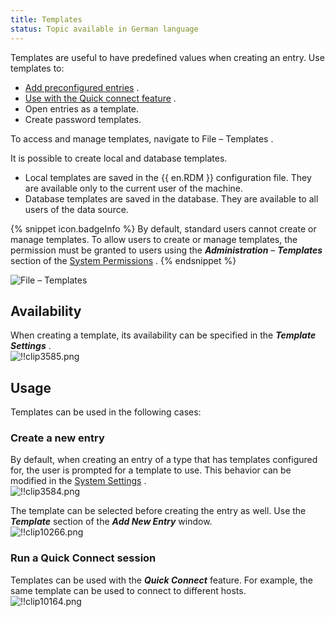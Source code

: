 ```yaml
---
title: Templates
status: Topic available in German language
---
```

Templates are useful to have predefined values when creating an entry. Use templates to:  

* [Add preconfigured entries](#create-a-new-entry) . 
* [Use with the Quick connect feature](#run-a-quick-connect-session) . 
* Open entries as a template. 
* Create password templates. 

To access and manage templates, navigate to File – Templates .  

It is possible to create local and database templates.  

* Local templates are saved in the {{ en.RDM }} configuration file. They are available only to the current user of the machine. 
* Database templates are saved in the database. They are available to all users of the data source. 

{% snippet icon.badgeInfo %} 
By default, standard users cannot create or manage templates. To allow users to create or manage templates, the permission must be granted to users using the ***Administration*** – ***Templates*** section of the [System Permissions](/rdm/windows/commands/administration/settings/system-permissions/) . 
{% endsnippet %}
 
![File – Templates](https://webdevolutions.azureedge.net/docs/en/rdm/windows/clip10235.png) 

## Availability 

When creating a template, its availability can be specified in the ***Template Settings*** .  
![!!clip3585.png](https://webdevolutions.azureedge.net/docs/en/rdm/windows/clip3585.png) 

## Usage 

Templates can be used in the following cases: 

### Create a new entry 

By default, when creating an entry of a type that has templates configured for, the user is prompted for a template to use. This behavior can be modified in the [System Settings](/rdm/windows/commands/administration/settings/system-settings/general/) .  
![!!clip3584.png](https://webdevolutions.azureedge.net/docs/en/rdm/windows/clip3584.png) 

The template can be selected before creating the entry as well. Use the ***Template*** section of the ***Add New Entry*** window.  
![!!clip10266.png](https://webdevolutions.azureedge.net/docs/en/rdm/windows/clip10266.png) 

### Run a Quick Connect session 

Templates can be used with the ***Quick Connect*** feature. For example, the same template can be used to connect to different hosts.  
![!!clip10164.png](https://webdevolutions.azureedge.net/docs/en/rdm/windows/clip10164.png) 


